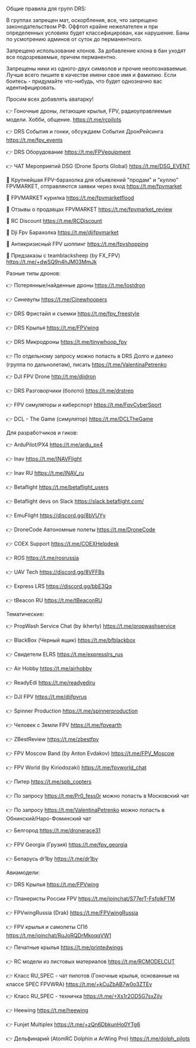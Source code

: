  
Общие правила для групп DRS:

В группах запрещен мат, оскорбления, все, что запрещено законодательством РФ. Оффтоп крайне нежелателен и при определенных условиях будет классифицирован, как нарушение. Баны по усмотрению админов от суток до перманентного.

Запрещено использование клонов. За добавление клона в бан уходят все подозреваемые, причем перманентно.

Запрещены ники из одного-двух символов и прочие неопознаваемые. Лучше всего пишите в качестве имени свое имя и фамилию. Если боитесь - придумайте что-нибудь, что будет однозначно вас идентифицировать.

Просим всех добавлять аватарку!


👉 Гоночные дроны, летающие крылья, FPV, радиоуправляемые модели. Хобби, общение. https://t.me/rcpilots

👉 DRS События и гонки, обсуждаем События ДронРейсинга https://t.me/fpv_events

👉 DRS Оборудование https://t.me/FPVequipment

👉 ЧАТ Мероприятий DSG (Drone Sports Global) https://t.me/DSG_EVENT

💸 Крупнейшая FPV-барахолка для объявлений "продам" и "куплю" FPVMARKET, отправляются заявки через вход https://t.me/fpvmarket

💸 FPVMARKET курилка https://t.me/fpvmarketflood

💸 Отзывы о продавцах FPVMARKET https://t.me/fpvmarket_review

💸 RC Discount https://t.me/RCDiscount

💸 Dji Fpv Барахолка https://t.me/djifpvmarket

💸 Антикризисный FPV шоппинг https://t.me/fpvshopping

💸 Предзаказы с teamblacksheep (by FX_FPV) https://t.me/+dwSQ9n4hJM03MmJk

Разные типы дронов:

👉 Потерянные/найденные дроны https://t.me/lostdron

👉 Синевупы https://t.me/Cinewhoopers

👉 DRS Фристайл и съемки https://t.me/fpv_freestyle

👉 DRS Крылья https://t.me/FPVwing

👉 DRS Микродроны https://t.me/tinywhoop_fpv

👉 По отдельному запросу можно попасть в DRS Долго и далеко (группа по дальнолетам), писать https://t.me/ValentinaPetrenko

👉 DJI FPV Drone http://t.me/djidron

👉 DRS Разговорчики (болото) https://t.me/drstrep

👉 FPV симуляторы и киберспорт https://t.me/FpvCyberSport

👉 DCL - The Game (симулятор) https://t.me/DCLTheGame

Для разработчиков и гиков:

👉 ArduPilot/PX4 https://t.me/ardu_px4

👉 Inav https://t.me/INAVFlight

👉 Inav RU https://t.me/INAV_ru

👉 Betaflight https://t.me/betaflight_users

👉 Betaflight devs on Slack https://slack.betaflight.com/

👉 EmuFlight https://discord.gg/8bVUYy

👉 DroneCode Автономные полеты https://t.me/DroneCode

👉 COEX Support https://t.me/COEXHelpdesk

👉 ROS https://t.me/rosrussia

👉 UAV Tech https://discord.gg/8VFFBs

👉 Express LRS  https://discord.gg/bbE3Qq

👉 tBeacon RU https://t.me/tBeaconRU

Тематические:

👉 PropWash Service Chat (by ikherty) https://t.me/propwashservice

👉 BlackBox (Черный ящик) https://t.me/bfblackbox

👉 Свидетели ELRS https://t.me/expresslrs_rus

👉 Air Hobby https://t.me/airhobby

👉 ReadyEdi https://t.me/readyediru

👉 DJI FPV https://t.me/djifpvrus

👉 Spinner Production https://t.me/spinnerproduction

👉 Человек с Земли FPV https://t.me/fpvearth

👉 ZBestReview https://t.me/zbestfpv

👉 FPV Moscow Band (by Anton Evdakov) https://t.me/FPV_Moscow

👉 FPV World (by Kiriodozaki) https://t.me/fpvworld_chat

👉 Питер https://t.me/spb_copters

👉 По запросу https://t.me/Pr0_fess0r можно попасть в Московский чат

👉 По запросу https://t.me/ValentinaPetrenko можно попасть в Обнинский/Наро-Фоминский чат

👉 Белгород https://t.me/dronerace31

👉 FPV Georgia (Грузия) https://t.me/fpv_georgia

👉 Беларусь dr1by https://t.me/dr1by


Авиамодели:

👉 DRS Крылья https://t.me/FPVwing

👉 Планеристы России FPV https://t.me/joinchat/S77erT-FsfolkFTM

👉 FPVwingRussia (Drak) https://t.me/FPVwingRussia

👉 FPV крылья и самолеты СПб https://t.me/joinchat/RuJoRQDrMkoqqVW1

👉 Печатные крылья https://t.me/printedwings

👉 RC модели из листовых материалов https://t.me/RCMODELCUT

👉 Класс RU_SPEC - чат пилотов (Гоночные крылья, основанные на классе SPEC FPVWRA) https://t.me/+kCuZbAB7w0o3ZTEy

👉 Класс RU_SPEC - техничка https://t.me/+Xs1r2OD5G7sxZjIy

👉 Heewing https://t.me/heewing

👉 Funjet Multiplex https://t.me/+zQn6DbkunHo0YTg6

👉 Дельфинарий (AtomRC Dolphin и ArWing Pro) https://t.me/dolph_pilots
